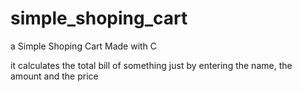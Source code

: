 # simple_shoping_cart
a Simple Shoping Cart Made with C

it calculates the total bill of something just by entering the name, the amount and the price
